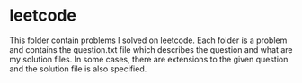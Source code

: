 # leetcode
This folder contain problems I solved on leetcode. Each folder is a problem and contains the question.txt file which describes the question and what are my solution files. In some cases, there are extensions to the given question and the solution file is also specified.
